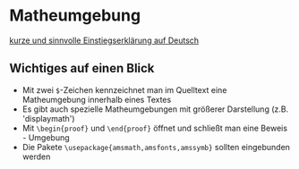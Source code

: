 # Matheumgebung

[kurze und sinnvolle Einstiegserklärung auf Deutsch](https://www.namsu.de/latex/kapitel7.html)

## Wichtiges auf einen Blick

- Mit zwei `$`-Zeichen kennzeichnet man im Quelltext eine Matheumgebung innerhalb eines Textes
- Es gibt auch spezielle Matheumgebungen mit größerer Darstellung (z.B. 'displaymath')
- Mit `\begin{proof}` und `\end{proof}` öffnet und schließt man eine Beweis - Umgebung
- Die Pakete `\usepackage{amsmath,amsfonts,amssymb}` sollten eingebunden werden